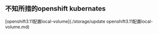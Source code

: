 ## 不知所措的openshift kubernates


[openshift3.11配置local-volume](./storage/update openshift3.11配置local-volume.md)
